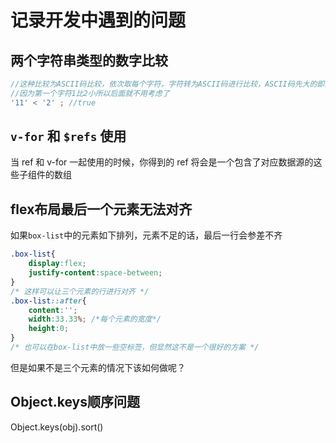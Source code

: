 # 记录开发中遇到的问题

## 两个字符串类型的数字比较
```js
//这种比较为ASCII码比较，依次取每个字符，字符转为ASCII码进行比较，ASCII码先大的即为大；+++
//因为第一个字符1比2小所以后面就不用考虑了
'11' < '2' ; //true
```

## `v-for` 和 `$refs` 使用

当 ref 和 v-for 一起使用的时候，你得到的 ref 将会是一个包含了对应数据源的这些子组件的数组

## flex布局最后一个元素无法对齐
如果`box-list`中的元素如下排列，元素不足的话，最后一行会参差不齐

```css
.box-list{
    display:flex;
    justify-content:space-between;
}
/* 这样可以让三个元素的行进行对齐 */
.box-list::after{
    content:'';
    width:33.33%; /*每个元素的宽度*/
    height:0;
}
/* 也可以在box-list中放一些空标签，但显然这不是一个很好的方案 */
```
但是如果不是三个元素的情况下该如何做呢？
## Object.keys顺序问题
Object.keys(obj).sort()